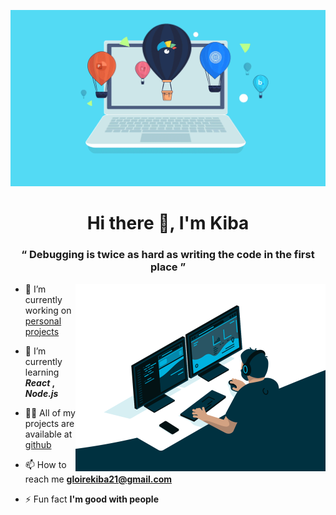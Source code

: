 ![laptop](src/laptop.gif)

<h1 align="center">Hi there  👋, I'm Kiba</h1>
 
<h3 align="center">&#8220;  Debugging is twice as hard as writing the code in the first place  &#8221;</h3>

<img align="right" alt="Coding" width="400" src="src/programer.gif" />

- 🔭 I’m currently working on [personal projects][github]

- 🌱 I’m currently learning ***React* , *Node.js***

- 👨‍💻 All of my projects are available at [github]

- 📫 How to reach me **gloirekiba21@gmail.com**

- ⚡ Fun fact **I'm good with people**

[twitter]: https://twitter.com/gloire_kiba
[linkedin]: https://www.linkedin.com/in/gloirekiba/
[github]: https://github.com/gloirekiba?tab=repositories